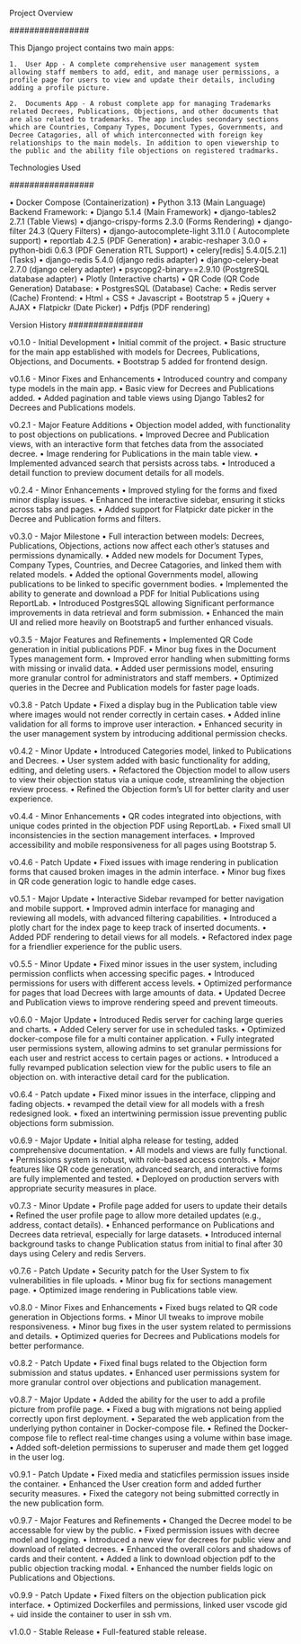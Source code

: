 Project Overview

################

This Django project contains two main apps:

	1.	User App - A complete comprehensive user management system allowing staff members to add, edit, and manage user permissions, a profile page for users to view and update their details, including adding a profile picture.

	2.	Documents App - A robust complete app for managing Trademarks related Decrees, Publications, Objections, and other documents that are also related to trademarks. The app includes secondary sections which are Countries, Company Types, Document Types, Governments, and Decree Catagories, all of which interconnected with foreign key relationships to the main models. In addition to open viewership to the public and the ability file objections on registered tradmarks.


Technologies Used

#################

  •	Docker Compose (Containerization)
  •	Python 3.13 (Main Language)
		Backend Framework:
		  •	Django 5.1.4 (Main Framework)
		  •	django-tables2 2.7.1 (Table Views)
		  •	django-crispy-forms 2.3.0 (Forms Rendering)
		  •	django-filter 24.3 (Query Filters)
		  •	django-autocomplete-light 3.11.0  ( Autocomplete support)
		  •	reportlab 4.2.5 (PDF Generation)
		  •	arabic-reshaper 3.0.0 + python-bidi 0.6.3 (PDF Generation RTL Support)
		  •	celery[redis] 5.4.0[5.2.1] (Tasks)
		  •	django-redis 5.4.0 (django redis adapter)
		  •	django-celery-beat 2.7.0 (django celery adapter)
		  •	psycopg2-binary==2.9.10  (PostgreSQL database adapter)
		  •	Plotly (Interactive charts)
		  •	QR Code (QR Code Generation)
		Database:
		  •	PostgresSQL (Database)
		Cache:
		  •	Redis server (Cache)
		Frontend:
		  •	Html + CSS + Javascript + Bootstrap 5 + jQuery + AJAX
		  •	Flatpickr (Date Picker)
		  •	Pdfjs (PDF rendering)


Version History
###############

v0.1.0 - Initial Development
	•	Initial commit of the project.
	•	Basic structure for the main app established with models for Decrees, Publications, Objections, and Documents.
	•	Bootstrap 5 added for frontend design.

v0.1.6 - Minor Fixes and Enhancements
	•	Introduced country and company type models in the main app.
	•	Basic view for Decrees and Publications added.
	•	Added pagination and table views using Django Tables2 for Decrees and Publications models.

v0.2.1 - Major Feature Additions
	•	Objection model added, with functionality to post objections on publications.
	•	Improved Decree and Publication views, with an interactive form that fetches data from the associated decree.
	•	Image rendering for Publications in the main table view.
	•	Implemented advanced search that persists across tabs.
	•	Introduced a detail function to preview document details for all models.

v0.2.4 - Minor Enhancements
	•	Improved styling for the forms and fixed minor display issues.
	•	Enhanced the interactive sidebar, ensuring it sticks across tabs and pages.
	•	Added support for Flatpickr date picker in the Decree and Publication forms and filters.

v0.3.0 - Major Milestone
	•	Full interaction between models: Decrees, Publications, Objections, actions now affect each other’s statuses and permissions dynamically.
	•	Added new models for Document Types, Company Types, Countries, and Decree Catagories, and linked them with related models.
	•	Added the optional Governments model, allowing publications to be linked to specific government bodies.
	•	Implemented the ability to generate and download a PDF for Initial Publications using ReportLab.
	•	Introduced PostgresSQL allowing Significant performance improvements in data retrieval and form submission.
	•	Enhanced the main UI and relied more heavily on Bootstrap5 and further enhanced visuals.

v0.3.5 - Major Features and Refinements
	•	Implemented QR Code generation in initial publications PDF.
	•	Minor bug fixes in the Document Types management form.
	•	Improved error handling when submitting forms with missing or invalid data.
	•	Added user permissions model, ensuring more granular control for administrators and staff members.
	•	Optimized queries in the Decree and Publication models for faster page loads.

v0.3.8 - Patch Update
	•	Fixed a display bug in the Publication table view where images would not render correctly in certain cases.
	•	Added inline validation for all forms to improve user interaction.
	•	Enhanced security in the user management system by introducing additional permission checks.

v0.4.2 - Minor Update
	•	Introduced Categories model, linked to Publications and Decrees.
	•	User system added with basic functionality for adding, editing, and deleting users.
	•	Refactored the Objection model to allow users to view their objection status via a unique code, streamlining the objection review process.
	•	Refined the Objection form’s UI for better clarity and user experience.

v0.4.4 - Minor Enhancements
	•	QR codes integrated into objections, with unique codes printed in the objection PDF using ReportLab.
	•	Fixed small UI inconsistencies in the section management interfaces.
	•	Improved accessibility and mobile responsiveness for all pages using Bootstrap 5.

v0.4.6 - Patch Update
	•	Fixed issues with image rendering in publication forms that caused broken images in the admin interface.
	•	Minor bug fixes in QR code generation logic to handle edge cases.

v0.5.1 - Major Update
	•	Interactive Sidebar revamped for better navigation and mobile support.
	•	Improved admin interface for managing and reviewing all models, with advanced filtering capabilities.
	•	Introduced a plotly chart for the index page to keep track of inserted documents.
	•	Added PDF rendering to detail views for all models.
	•	Refactored index page for a friendlier experience for the public users.

v0.5.5 - Minor Update
	•	Fixed minor issues in the user system, including permission conflicts when accessing specific pages.
	•	Introduced permissions for users with different access levels.
	•	Optimized performance for pages that load Decrees with large amounts of data.
	•	Updated Decree and Publication views to improve rendering speed and prevent timeouts.

v0.6.0 - Major Update
	•	Introduced Redis server for caching large queries and charts.
	•	Added Celery server for use in scheduled tasks.
	•	Optimized docker-compose file for a multi container application.
	•	Fully integrated user permissions system, allowing admins to set granular permissions for each user and restrict access to certain pages or actions.
	•	Introduced a fully revamped publication selection view for the public users to file an objection on. with interactive detail card for the publication.

v0.6.4 - Patch update
	•	Fixed minor issues in the interface, clipping and fading objects.
	•	revamped the detail view for all models with a fresh redesigned look.
	•	fixed an intertwining permission issue preventing public objections form submission.

v0.6.9 - Major Update
	•	Initial alpha release for testing, added comprehensive documentation.
	•	All models and views are fully functional.
	•	Permissions system is robust, with role-based access controls.
	•	Major features like QR code generation, advanced search, and interactive forms are fully implemented and tested.
	•	Deployed on production servers with appropriate security measures in place.

v0.7.3 - Minor Update
	•	Profile page added for users to update their details
	•	Refined the user profile page to allow more detailed updates (e.g., address, contact details).
	•	Enhanced performance on Publications and Decrees data retrieval, especially for large datasets.
	•	Introduced internal background tasks to change Publication status from initial to final after 30 days using Celery and redis Servers.

v0.7.6 - Patch Update
	•	Security patch for the User System to fix vulnerabilities in file uploads.
	•	Minor bug fix for sections management page.
	•	Optimized image rendering in Publications table view.

v0.8.0 - Minor Fixes and Enhancements
	•	Fixed bugs related to QR code generation in Objections forms.
	•	Minor UI tweaks to improve mobile responsiveness.
	•	Minor bug fixes in the user system related to permissions and details.
	•	Optimized queries for Decrees and Publications models for better performance.

v0.8.2 - Patch Update
	•	Fixed final bugs related to the Objection form submission and status updates.
	•	Enhanced user permissions system for more granular control over objections and publication management.

v0.8.7 - Major Update
	•	Added the ability for the user to add a profile picture from profile page.
	•	Fixed a bug with migrations not being applied correctly upon first deployment.
	•	Separated the web application from the underlying python container in Docker-compose file.
	•	Refined the Docker-compose file to reflect real-time changes using a volume within base image.
	•	Added soft-deletion permissions to superuser and made them get logged in the user log.

v0.9.1 - Patch Update
	•	Fixed media and staticfiles permission issues inside the container.
	•	Enhanced the User creation form and added further security measures.
	•	Fixed the category not being submitted correctly in the new publication form.

v0.9.7 - Major Features and Refinements
	•	Changed the Decree model to be accessable for view by the public.
	•	Fixed permission issues with decree model and logging.
	•	Introduced a new view for decrees for public view and download of related decrees.
	•	Enhanced the overall colors and shadows of cards and their content.
	•	Added a link to download objection pdf to the public objection tracking modal.
	•	Enhanced the number fields logic on Publications and Objections.

v0.9.9 - Patch Update
	•	Fixed filters on the objection publication pick interface.
	•	Optimized Dockerfiles and permissions, linked user vscode gid + uid inside the container to user in ssh vm.

v1.0.0 - Stable Release
	•	Full-featured stable release.

